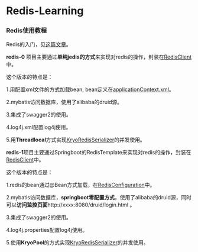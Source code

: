 # Redis-Learning
### Redis使用教程

Redis的入门，见[这篇文章](http://luckylau.tech/2017/08/13/SpringBoot%E4%B9%8BRedis/)。

**redis-0** 项目主要通过**单纯jedis的方式**来实现对redis的操作，封装在[RedisClient](https://github.com/Luckylau/Redis-Learning/blob/master/redis-0/src/main/java/org/spring/springboot/utils/RedisClient.java)中。

这个版本的特点是：

1.用配置xml文件的方式加载bean, bean定义在[applicationContext.xml](https://github.com/Luckylau/Redis-Learning/blob/master/redis-0/src/main/resources/applicationContext.xml)。

2.mybatis访问数据库，使用了alibaba的druid源。

3.集成了swagger2的使用。

4.log4j.xml配置log4j使用。

5.用**Threadlocal**方式实现[KryoRedisSerializer](https://github.com/Luckylau/Redis-Learning/blob/master/redis-0/src/main/java/org/spring/springboot/utils/serialize/KryoRedisSerializer.java)的并发使用。

**redis-1**项目主要通过Springboot的RedisTemplate来实现对redis的操作，封装在[RedisClient](https://github.com/Luckylau/Redis-Learning/blob/master/redis-1/src/main/java/org/spring/springboot/utils/RedisClient.java)中。

这个版本的特点是：

1.redis的bean通过@Bean方式加载，在[RedisConfiguration](https://github.com/Luckylau/Redis-Learning/blob/master/redis-1/src/main/java/org/spring/springboot/utils/RedisConfiguration.java。)中。

2.mybatis访问数据库，**springboot零配置方式**，使用了alibaba的druid源，同时可以**访问监控页面**http://xxxx:8080/druid/login.html 。

3.集成了swagger2的使用。

4.log4j.properties配置log4j使用。

5.使用**KryoPool**的方式实现[KryoRedisSerializer](https://github.com/Luckylau/Redis-Learning/blob/master/redis-1/src/main/java/org/spring/springboot/utils/serialize/KryoRedisSerializer.java)的并发使用。

